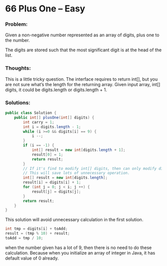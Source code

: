 # 66 Plus One – Easy


### Problem:



Given a non-negative number represented as an array of digits, plus one to the number.

The digits are stored such that the most significant digit is at the head of the list.


### Thoughts:



This is a little tricky question. The interface requires to return int[], but you are not sure what’s the length for the returning array. Given input array, int[] digits, it could be digits.length or digits.length + 1.


### Solutions:



```java
public class Solution {
    public int[] plusOne(int[] digits) {
        int carry = 1;
        int i = digits.length - 1;
        while (i >=0 && digits[i] == 9) {
            i --;
        }
        if (i == -1) {
            int[] result = new int[digits.length + 1];
            result[0] = 1;
            return result;
        }
        // If it's find to modify int[] digits, then can only modify digit at index i
        // This will save lots of unnecessary operation.
        int[] result = new int[digits.length];
        result[i] = digits[i] + 1;
        for (int j = 0; j < i; j ++) {
            result[j] = digits[j];
        }
        return result;
    }
}
```
This solution will avoid unnecessary calculation in the first solution.
```java
int tmp = digits[i] + toAdd;
result = (tmp % 10) + result;
toAdd = tmp / 10;
```
when the number given has a lot of 9, then there is no need to do these calculation. Because when you initialize an array of integer in Java, it has default value of 0 already.